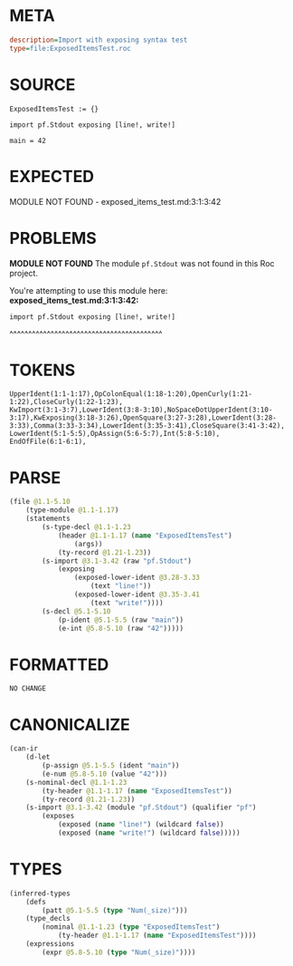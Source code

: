 # META
~~~ini
description=Import with exposing syntax test
type=file:ExposedItemsTest.roc
~~~
# SOURCE
~~~roc
ExposedItemsTest := {}

import pf.Stdout exposing [line!, write!]

main = 42
~~~
# EXPECTED
MODULE NOT FOUND - exposed_items_test.md:3:1:3:42
# PROBLEMS
**MODULE NOT FOUND**
The module `pf.Stdout` was not found in this Roc project.

You're attempting to use this module here:
**exposed_items_test.md:3:1:3:42:**
```roc
import pf.Stdout exposing [line!, write!]
```
^^^^^^^^^^^^^^^^^^^^^^^^^^^^^^^^^^^^^^^^^


# TOKENS
~~~zig
UpperIdent(1:1-1:17),OpColonEqual(1:18-1:20),OpenCurly(1:21-1:22),CloseCurly(1:22-1:23),
KwImport(3:1-3:7),LowerIdent(3:8-3:10),NoSpaceDotUpperIdent(3:10-3:17),KwExposing(3:18-3:26),OpenSquare(3:27-3:28),LowerIdent(3:28-3:33),Comma(3:33-3:34),LowerIdent(3:35-3:41),CloseSquare(3:41-3:42),
LowerIdent(5:1-5:5),OpAssign(5:6-5:7),Int(5:8-5:10),
EndOfFile(6:1-6:1),
~~~
# PARSE
~~~clojure
(file @1.1-5.10
	(type-module @1.1-1.17)
	(statements
		(s-type-decl @1.1-1.23
			(header @1.1-1.17 (name "ExposedItemsTest")
				(args))
			(ty-record @1.21-1.23))
		(s-import @3.1-3.42 (raw "pf.Stdout")
			(exposing
				(exposed-lower-ident @3.28-3.33
					(text "line!"))
				(exposed-lower-ident @3.35-3.41
					(text "write!"))))
		(s-decl @5.1-5.10
			(p-ident @5.1-5.5 (raw "main"))
			(e-int @5.8-5.10 (raw "42")))))
~~~
# FORMATTED
~~~roc
NO CHANGE
~~~
# CANONICALIZE
~~~clojure
(can-ir
	(d-let
		(p-assign @5.1-5.5 (ident "main"))
		(e-num @5.8-5.10 (value "42")))
	(s-nominal-decl @1.1-1.23
		(ty-header @1.1-1.17 (name "ExposedItemsTest"))
		(ty-record @1.21-1.23))
	(s-import @3.1-3.42 (module "pf.Stdout") (qualifier "pf")
		(exposes
			(exposed (name "line!") (wildcard false))
			(exposed (name "write!") (wildcard false)))))
~~~
# TYPES
~~~clojure
(inferred-types
	(defs
		(patt @5.1-5.5 (type "Num(_size)")))
	(type_decls
		(nominal @1.1-1.23 (type "ExposedItemsTest")
			(ty-header @1.1-1.17 (name "ExposedItemsTest"))))
	(expressions
		(expr @5.8-5.10 (type "Num(_size)"))))
~~~
